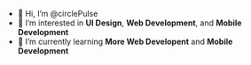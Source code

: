 - 👋 Hi, I’m @circlePulse
- 👀 I’m interested in **UI Design**, **Web Development**, and **Mobile Development**
- 🌱 I’m currently learning **More Web Developent** and **Mobile Development**
<!---
circlePulse/circlePulse is a ✨ special ✨ repository because its `README.md` (this file) appears on your GitHub profile.
You can click the Preview link to take a look at your changes.
--->
